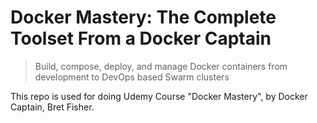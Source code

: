 # Docker Mastery: The Complete Toolset From a Docker Captain

> Build, compose, deploy, and manage Docker containers from development to DevOps based Swarm clusters

This repo is used for doing Udemy Course "Docker Mastery", by Docker Captain, Bret Fisher.
